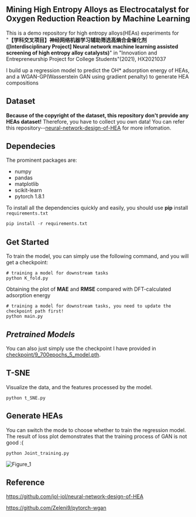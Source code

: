 ## Mining High Entropy Alloys as Electrocatalyst for Oxygen Reduction Reaction by Machine Learning
This is a demo repository for high entropy alloys(HEAs) experiments for "<b>【学科交叉项目】神经网络机器学习辅助筛选高熵合金催化剂(\[Interdisciplinary Project\] Neural network machine learning assisted screening of high entropy alloy catalysts)</b>" in "Innovation and Entrepreneurship Project for College Students"(2021), HX2021037

I build up a regression model to predict the OH* adsorption energy of HEAs, and a WGAN-GP(Wasserstein GAN using gradient penalty) to generate HEA compositions


## Dataset
<b>Because of the copyright of the dataset,  this repository don't provide any HEAs dataset!</b> Therefore, you have to collect you own data! You can refer this repository--[neural-network-design-of-HEA](https://github.com/jol-jol/neural-network-design-of-HEA) for more infomation.
## Dependecies
The prominent packages are:
* numpy
* pandas
* matplotlib
* scikit-learn
* pytorch 1.8.1

To install all the dependencies quickly and easily, you should use __pip__ install `requirements.txt`
```python
pip install -r requirements.txt
```


## Get Started
To train the model, you can simply use the following command, and you will get a checkpoint:
```
# training a model for downstream tasks
python K_fold.py
```

Obtaining the plot of __MAE__ and __RMSE__ compared with DFT-calculated adsorption energy

```
# training a model for downstream tasks, you need to update the checkpoint path first! 
python main.py
```

*Pretrained Models*
 ---
You can also just simply use the checkpoint I have provided in <a href="HEA_selection/checkpoint/9_700epochs_5_model.pth">checkpoint/9_700epochs_5_model.pth</a>.


## T-SNE
Visualize the data, and the features processed by the model. 
```
python t_SNE.py
```

## Generate HEAs
You can switch the mode to choose whether to train the regression model. The result of loss plot demonstrates that the training process of GAN is not good :(
```
python Joint_training.py
```

![Figure_1](https://user-images.githubusercontent.com/71449089/161955711-a5e78e40-a2df-4e1f-8768-3045bf9f8024.png)


## Reference
https://github.com/jol-jol/neural-network-design-of-HEA

https://github.com/Zeleni9/pytorch-wgan

